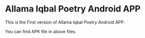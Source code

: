 # Allama Iqbal Poetry Android APP

This is the First version of Allama Iqbal Poetry Android APP. 

You can find APK file in above files.
